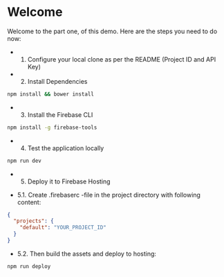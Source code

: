 # Welcome

Welcome to the part one, of this demo.
Here are the steps you need to do now:

* 1. Configure your local clone as per the README (Project ID and API Key)
* 2. Install Dependencies

```sh
npm install && bower install
```

* 3. Install the Firebase CLI

```sh
npm install -g firebase-tools
```

* 4. Test the application locally

```sh
npm run dev
```

* 5. Deploy it to Firebase Hosting

* 5.1. Create .firebaserc -file in the project directory with following content:

```json
{
  "projects": {
    "default": "YOUR_PROJECT_ID"
  }
}
```

* 5.2. Then build the assets and deploy to hosting:

```sh
npm run deploy
```
